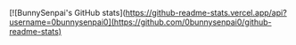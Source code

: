 [![BunnySenpai's GitHub stats](https://github-readme-stats.vercel.app/api?username=0bunnysenpai0](https://github.com/0bunnysenpai0/github-readme-stats)
